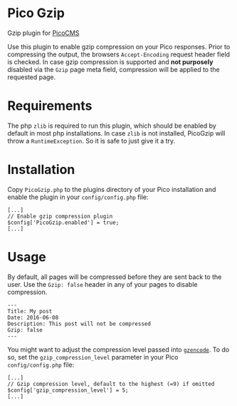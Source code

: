# Pico Gzip

Gzip plugin for [PicoCMS](https://github.com/picocms/Pico)

Use this plugin to enable gzip compression on your Pico responses. Prior to compressing the output, the browsers `Accept-Encoding` request header field is checked. In case gzip compression is supported and **not purposely** disabled via the `Gzip` page meta field, compression will be applied to the requested page.

# Requirements

The php `zlib` is required to run this plugin, which should be enabled by default in most php installations. In case `zlib` is not installed, PicoGzip will throw a `RuntimeException`. So it is safe to just give it a try.

# Installation

Copy `PicoGzip.php` to the plugins directory of your Pico installation and enable the plugin in your `config/config.php` file:
```
[...]
// Enable gzip compression plugin
$config['PicoGzip.enabled'] = true;
[...]
```

# Usage

By default, all pages will be compressed before they are sent back to the user. Use the `Gzip: false` header in any of your pages to disable compression.

```
---
Title: My post
Date: 2016-06-08
Description: This post will not be compressed
Gzip: false
---
```

You might want to adjust the compression level passed into [`gzencode`](http://php.net/manual/de/function.gzencode.php). To do so, set the `gzip_compression_level` parameter in your Pico `config/config.php` file:

```
[...]
// Gzip compression level, default to the highest (=9) if omitted
$config['gzip_compression_level'] = 5;
[...]
```